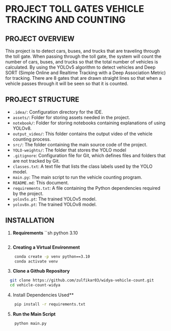 # PROJECT TOLL GATES VEHICLE TRACKING AND COUNTING

## PROJECT OVERVIEW

This project is to detect cars, buses, and trucks that are traveling through the toll gate. When passing through the toll gate, the system will count the number of cars, buses, and trucks so that the total number of vehicles is calculated. By using the YOLOv5 algorithm to detect vehicles and Deep SORT (Simple Online and Realtime Tracking with a Deep Association Metric) for tracking. There are 8 gates that are drawn straight lines so that when a vehicle passes through it will be seen so that it is counted.

## PROJECT STRUCTURE
- `.idea/`: Configuration directory for the IDE.
- `assets/`: Folder for storing assets needed in the project.
- `notebook/`: Folder for storing notebooks containing explanations of using YOLOv8.
- `output_video/`: This folder contains the output video of the vehicle counting process.
- `src/`: The folder containing the main source code of the project.
- `YOLO-weights/`: The folder that stores the YOLO model
- `.gitignore`: Configuration file for Git, which defines files and folders that are not tracked by Git.
- `classes.txt`: A text file that lists the class labels used by the YOLO model.
- `main.py`: The main script to run the vehicle counting program.
- `README.md`: This document.
- `requirements.txt`: A file containing the Python dependencies required by the project.
- `yolov5s.pt`: The trained YOLOv5 model.
- `yolov8n.pt`: The trained YOLOv8 model.

## INSTALLATION
1. **Requirements**
 ``sh
   python 3.10
   ```
2. **Creating a Virtual Environment**
```sh
    conda create -p venv python==3.10
    conda activate venv
```
3. **Clone a Github Repository**
 ```sh
   git clone https://github.com/zulfikar03/widya-vehicle-count.git
   cd vehicle-count-widya
   ```
4. Install Dependencies Used**
``` sh
    pip install -r requirements.txt
```
5. **Run the Main Script**
```sh
    python main.py
```



